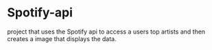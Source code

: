 # Spotify-api
project that uses the Spotify api to access a users top artists and then creates a image that displays the data.
